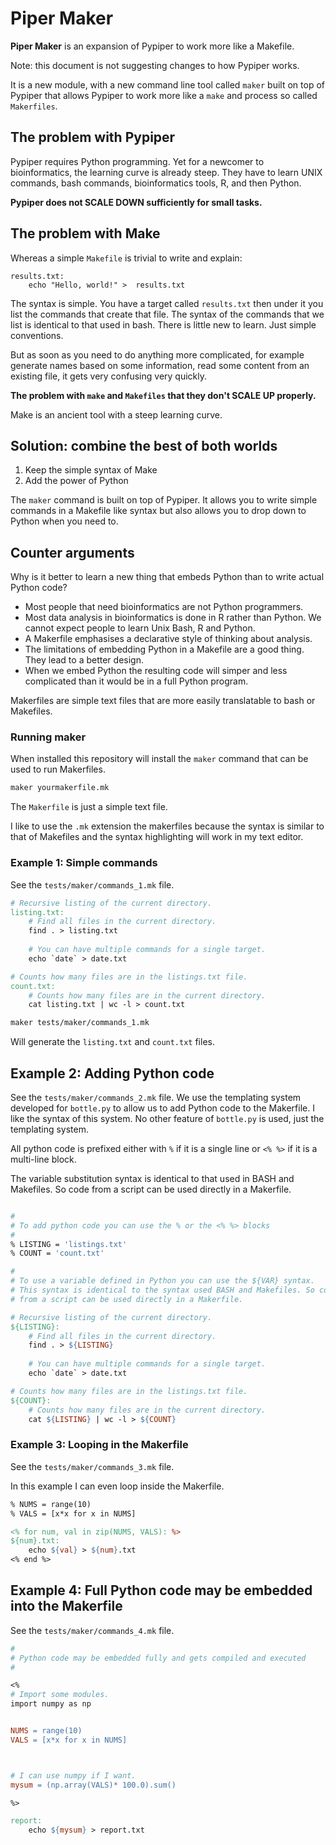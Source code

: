 # Piper Maker

**Piper Maker** is an expansion of Pypiper to work more like a Makefile.

Note: this document is not suggesting changes to how Pypiper works. 

It is a new module, with a new command line tool called `maker` built on top of Pypiper that allows Pypiper to work more like a `make` and process so called `Makerfiles`.

## The problem with Pypiper

Pypiper requires Python programming. Yet for a newcomer to bioinformatics, 
the learning curve is already steep. They have to learn UNIX commands, bash commands, bioinformatics tools, R, and then Python.

**Pypiper does not SCALE DOWN sufficiently for small tasks.**

## The problem with Make

Whereas a simple `Makefile` is trivial to write and explain:

```
results.txt:
    echo "Hello, world!" >  results.txt
```

The syntax is simple. You have a target called `results.txt` then under it you list the commands that create that file. The syntax of the commands that we list is identical to that used in bash. There is little new to learn. Just simple conventions.

But as soon as you need to do anything more complicated, for example generate names based on some information, read some content from an existing file, it gets very confusing very quickly.

**The problem with `make` and `Makefiles` that they don't SCALE UP properly.**


Make is an ancient tool with a steep learning curve.

## Solution: combine the best of both worlds

1. Keep the simple syntax of Make
2. Add the power of Python

The `maker` command is built on top of Pypiper. It allows you to write simple commands in a Makefile like syntax but also allows you to drop down to Python when you need to.

## Counter arguments

Why is it better to learn a new thing that embeds Python than to write actual Python code?

* Most people that need bioinformatics are not Python programmers.
* Most data analysis in bioinformatics is done in R rather than Python. We cannot expect people to learn Unix Bash, R and Python.
* A Makerfile emphasises a declarative style of thinking about analysis.
* The limitations of embedding Python in a Makefile are a good thing. They lead to a better design.
* When we embed Python the resulting code will simper and less complicated than it would be in a full Python program.

Makerfiles are simple text files that are more easily translatable to bash or Makefiles.

### Running maker

When installed this repository will install the `maker` command that can be used to run Makerfiles.

```bash
maker yourmakerfile.mk
```

The `Makerfile` is just a simple text file.

I like to use the `.mk` extension the makerfiles because the syntax is similar to that of Makefiles and the syntax highlighting will work in my text editor.

### Example 1: Simple commands

See the `tests/maker/commands_1.mk` file.

```makefile
# Recursive listing of the current directory.
listing.txt:
    # Find all files in the current directory.
    find . > listing.txt
    
    # You can have multiple commands for a single target.
    echo `date` > date.txt

# Counts how many files are in the listings.txt file.
count.txt:
    # Counts how many files are in the current directory.
    cat listing.txt | wc -l > count.txt
```

```bash
maker tests/maker/commands_1.mk
```

Will generate the `listing.txt` and `count.txt` files.

## Example 2: Adding Python code

See the `tests/maker/commands_2.mk` file. We use the templating system developed for `bottle.py` to allow us to add Python code to the Makerfile. I like the syntax of this system. No other feature of `bottle.py` is used, just the templating system.

All python code is prefixed either with `%` if it is a single line or `<% %>` if it is a multi-line block.

The variable substitution syntax is identical to that used in BASH and Makefiles. So code from a script can be used directly in a Makerfile.

```makefile

#
# To add python code you can use the % or the <% %> blocks
#
% LISTING = 'listings.txt'
% COUNT = 'count.txt'

#
# To use a variable defined in Python you can use the ${VAR} syntax.
# This syntax is identical to the syntax used BASH and Makefiles. So code
# from a script can be used directly in a Makerfile.

# Recursive listing of the current directory.
${LISTING}:
    # Find all files in the current directory.
    find . > ${LISTING}
    
    # You can have multiple commands for a single target.
    echo `date` > date.txt

# Counts how many files are in the listings.txt file.
${COUNT}:
    # Counts how many files are in the current directory.
    cat ${LISTING} | wc -l > ${COUNT}
```

### Example 3: Looping in the Makerfile

See the `tests/maker/commands_3.mk` file.

In this example I can even loop inside the Makerfile. 

```makefile
% NUMS = range(10)
% VALS = [x*x for x in NUMS]

<% for num, val in zip(NUMS, VALS): %>
${num}.txt:
	echo ${val} > ${num}.txt
<% end %>
```

## Example 4: Full Python code may be embedded into the Makerfile

See the `tests/maker/commands_4.mk` file.

```makefile
#
# Python code may be embedded fully and gets compiled and executed
#

<%
# Import some modules.
import numpy as np


NUMS = range(10)
VALS = [x*x for x in NUMS]



# I can use numpy if I want.
mysum = (np.array(VALS)* 100.0).sum()

%>

report:
	echo ${mysum} > report.txt
```




















